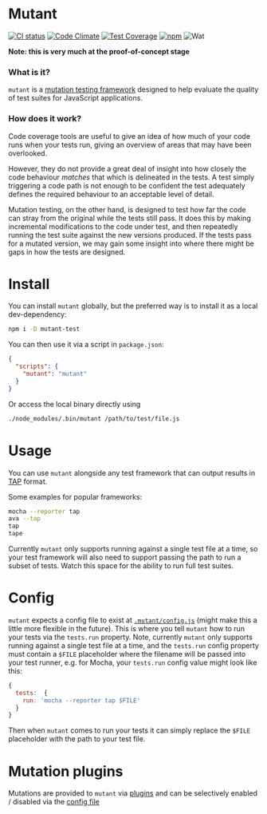 # Mutant

[![CI status](https://travis-ci.org/benhartley/mutant.svg?branch=master)](https://travis-ci.org/benhartley/mutant)
[![Code Climate](https://codeclimate.com/github/benhartley/mutant/badges/gpa.svg)](https://codeclimate.com/github/benhartley/mutant)
[![Test Coverage](https://codeclimate.com/github/benhartley/mutant/badges/coverage.svg)](https://codeclimate.com/github/benhartley/mutant/coverage)
[![npm](https://img.shields.io/npm/v/mutant-test.svg?maxAge=2592000)](https://www.npmjs.com/package/mutant-test)
![Wat](https://img.shields.io/badge/badges-5-blue.svg)

**Note: this is very much at the proof-of-concept stage**

### What is it?

`mutant` is a [mutation testing framework](https://en.wikipedia.org/wiki/Mutation_testing) designed to help evaluate the quality of test suites for JavaScript applications.

### How does it work?

Code coverage tools are useful to give an idea of how much of your code runs when your tests run, giving an overview of areas that may have been overlooked.

However, they do not provide a great deal of insight into how closely the code behaviour _matches_ that which is delineated in the tests. A test simply triggering a code path is not enough to be confident the test adequately defines the required behaviour to an acceptable level of detail.

Mutation testing, on the other hand, is designed to test how far the code can stray from the original while the tests still pass. It does this by making incremental modifications to the code under test, and then repeatedly running the test suite against the new versions produced. If the tests pass for a mutated version, we may gain some insight into where there might be gaps in how the tests are designed.

# Install

You can install `mutant` globally, but the preferred way is to install it as a local dev-dependency:

``` sh
npm i -D mutant-test
```

You can then use it via a script in `package.json`:

``` json
{
  "scripts": {
    "mutant": "mutant"
  }
}
```

Or access the local binary directly using

``` sh
./node_modules/.bin/mutant /path/to/test/file.js
```

# Usage

You can use `mutant` alongside any test framework that can output results in [TAP](https://testanything.org/) format.

Some examples for popular frameworks:

``` sh
mocha --reporter tap
ava --tap
tap
tape
```

Currently `mutant` only supports running against a single test file at a time, so your test framework will also need to support passing the path to run a subset of tests. Watch this space for the ability to run full test suites.

# Config

`mutant` expects a config file to exist at [`.mutant/config.js`](.mutant/config.js) (might make this a little more flexible in the future). This is where you tell `mutant` how to run your tests via the `tests.run` property. Note, currently `mutant` only supports running against a single test file at a time, and the `tests.run` config property must contain a `$FILE` placeholder where the filename will be passed into your test runner, e.g. for Mocha, your `tests.run` config value might look like this:

``` javascript
{
  tests:  {
    run: 'mocha --reporter tap $FILE'
  }
}
```

Then when `mutant` comes to run your tests it can simply replace the `$FILE` placeholder with the path to your test file.

# Mutation plugins
Mutations are provided to `mutant` via [plugins](src/plugins/mutations) and can be selectively enabled / disabled via the [config file](#config)

